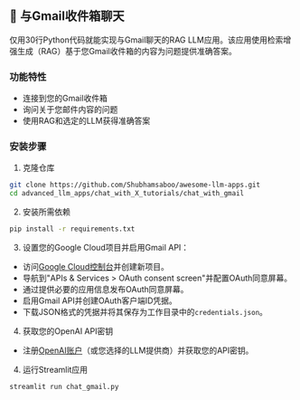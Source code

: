 ## 📨 与Gmail收件箱聊天 

仅用30行Python代码就能实现与Gmail聊天的RAG LLM应用。该应用使用检索增强生成（RAG）基于您Gmail收件箱的内容为问题提供准确答案。

### 功能特性

- 连接到您的Gmail收件箱
- 询问关于您邮件内容的问题
- 使用RAG和选定的LLM获得准确答案

### 安装步骤

1. 克隆仓库

```bash
git clone https://github.com/Shubhamsaboo/awesome-llm-apps.git
cd advanced_llm_apps/chat_with_X_tutorials/chat_with_gmail
```
2. 安装所需依赖

```bash
pip install -r requirements.txt
```

3. 设置您的Google Cloud项目并启用Gmail API：

- 访问[Google Cloud控制台](https://console.cloud.google.com/)并创建新项目。
- 导航到"APIs & Services > OAuth consent screen"并配置OAuth同意屏幕。
- 通过提供必要的应用信息发布OAuth同意屏幕。
- 启用Gmail API并创建OAuth客户端ID凭据。
- 下载JSON格式的凭据并将其保存为工作目录中的`credentials.json`。

4. 获取您的OpenAI API密钥

- 注册[OpenAI账户](https://platform.openai.com/)（或您选择的LLM提供商）并获取您的API密钥。

4. 运行Streamlit应用

```bash
streamlit run chat_gmail.py
